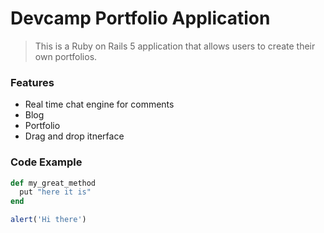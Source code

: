 # Devcamp Portfolio Application

> This is a Ruby on Rails 5 application that allows users to create their own portfolios.

### Features

- Real time chat engine for comments
- Blog
- Portfolio
- Drag and drop itnerface

### Code Example

```ruby
def my_great_method
  put "here it is"
end
```

```javascript
alert('Hi there')
```